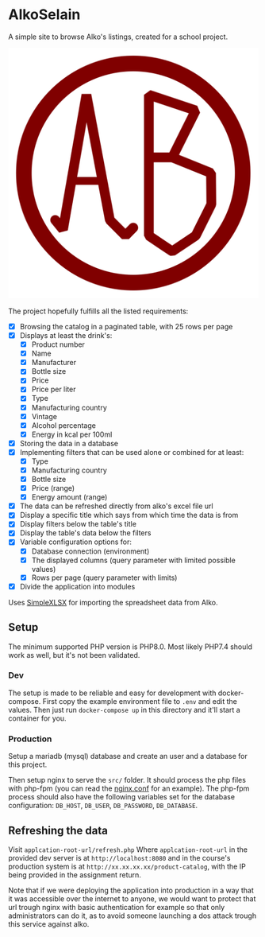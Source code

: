 # AlkoSelain

A simple site to browse Alko's listings, created for a school project.

![Logo](./src/logo.svg)

The project hopefully fulfills all the listed requirements:

- [x] Browsing the catalog in a paginated table, with 25 rows per page
- [x] Displays at least the drink's:
  - [x] Product number
  - [x] Name
  - [x] Manufacturer
  - [x] Bottle size
  - [x] Price
  - [x] Price per liter
  - [x] Type
  - [x] Manufacturing country
  - [x] Vintage
  - [x] Alcohol percentage
  - [x] Energy in kcal per 100ml
- [x] Storing the data in a database
- [x] Implementing filters that can be used alone or combined for at least:
  - [x] Type
  - [x] Manufacturing country
  - [x] Bottle size
  - [x] Price (range)
  - [x] Energy amount (range)
- [x] The data can be refreshed directly from alko's excel file url
- [x] Display a specific title which says from which time the data is from
- [x] Display filters below the table's title
- [x] Display the table's data below the filters
- [x] Variable configuration options for:
  - [x] Database connection (environment)
  - [x] The displayed columns (query parameter with limited possible values)
  - [x] Rows per page (query parameter with limits)
- [x] Divide the application into modules

Uses [SimpleXLSX](https://github.com/shuchkin/simplexlsx) for importing the spreadsheet data from Alko.

## Setup

The minimum supported PHP version is PHP8.0.
Most likely PHP7.4 should work as well, but it's not been validated.

### Dev

The setup is made to be reliable and easy for development with docker-compose.
First copy the example environment file to `.env` and edit the values.
Then just run `docker-compose up` in this directory and it'll start a container for you.

### Production

Setup a mariadb (mysql) database and create an user and a database for this project.

Then setup nginx to serve the `src/` folder.
It should process the php files with php-fpm (you can read the [nginx.conf](./config/nginx.conf) for an example).
The php-fpm process should also have the following variables set for the database configuration: `DB_HOST`, `DB_USER`, `DB_PASSWORD`, `DB_DATABASE`.

## Refreshing the data

Visit `applcation-root-url/refresh.php`
Where `applcation-root-url` in the provided dev server is at `http://localhost:8080` and in the course's production system is at `http://xx.xx.xx.xx/product-catalog`, with the IP being provided in the assignment return.

Note that if we were deploying the application into production in a way that it was accessible over the internet to anyone, we would want to protect that url trough nginx with basic authentication for example so that only administrators can do it, as to avoid someone launching a dos attack trough this service against alko.
